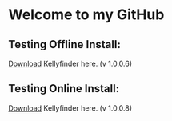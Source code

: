 # Welcome to my GitHub

## Testing Offline Install:
[Download](https://traxar.github.io/KellyFinder/KellyFinder.zip) Kellyfinder here. (v 1.0.0.6)

## Testing Online Install:
[Download](https://traxar.github.io/KellyFinderOI/setup.exe) Kellyfinder here. (v 1.0.0.8)
